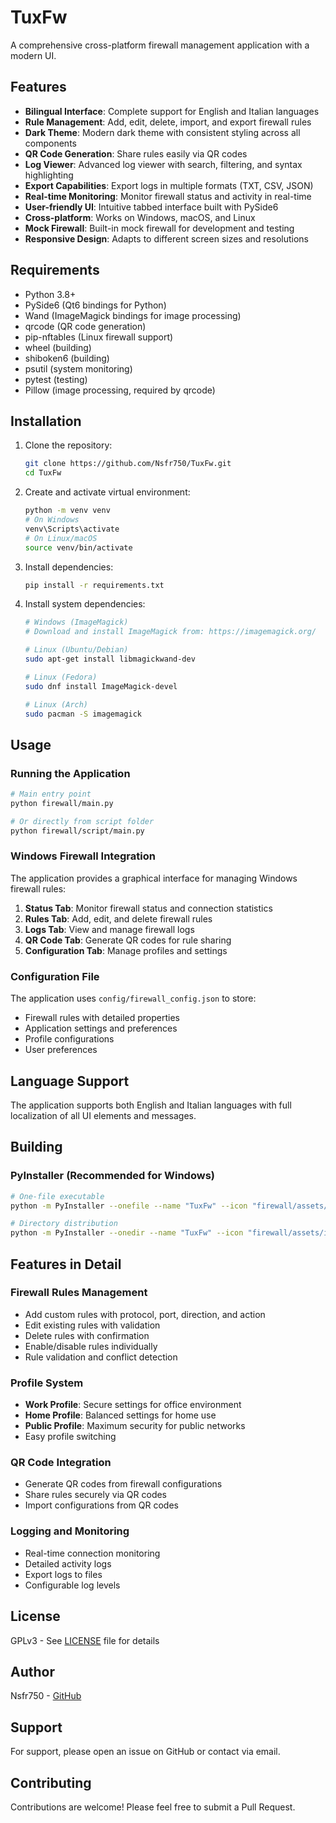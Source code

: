 # TuxFw

A comprehensive cross-platform firewall management application with a modern UI.

## Features

- **Bilingual Interface**: Complete support for English and Italian languages
- **Rule Management**: Add, edit, delete, import, and export firewall rules
- **Dark Theme**: Modern dark theme with consistent styling across all components
- **QR Code Generation**: Share rules easily via QR codes
- **Log Viewer**: Advanced log viewer with search, filtering, and syntax highlighting
- **Export Capabilities**: Export logs in multiple formats (TXT, CSV, JSON)
- **Real-time Monitoring**: Monitor firewall status and activity in real-time
- **User-friendly UI**: Intuitive tabbed interface built with PySide6
- **Cross-platform**: Works on Windows, macOS, and Linux
- **Mock Firewall**: Built-in mock firewall for development and testing
- **Responsive Design**: Adapts to different screen sizes and resolutions

## Requirements

- Python 3.8+
- PySide6 (Qt6 bindings for Python)
- Wand (ImageMagick bindings for image processing)
- qrcode (QR code generation)
- pip-nftables (Linux firewall support)
- wheel (building)
- shiboken6 (building)
- psutil (system monitoring)
- pytest (testing)
- Pillow (image processing, required by qrcode)

## Installation

1. Clone the repository:

   ```bash
   git clone https://github.com/Nsfr750/TuxFw.git
   cd TuxFw
   ```

2. Create and activate virtual environment:

   ```bash
   python -m venv venv
   # On Windows
   venv\Scripts\activate
   # On Linux/macOS
   source venv/bin/activate
   ```

3. Install dependencies:

   ```bash
   pip install -r requirements.txt
   ```

4. Install system dependencies:

   ```bash
   # Windows (ImageMagick)
   # Download and install ImageMagick from: https://imagemagick.org/

   # Linux (Ubuntu/Debian)
   sudo apt-get install libmagickwand-dev

   # Linux (Fedora)
   sudo dnf install ImageMagick-devel

   # Linux (Arch)
   sudo pacman -S imagemagick
   ```

## Usage

### Running the Application

```bash
# Main entry point
python firewall/main.py

# Or directly from script folder
python firewall/script/main.py
```

### Windows Firewall Integration

The application provides a graphical interface for managing Windows firewall rules:

1. **Status Tab**: Monitor firewall status and connection statistics
2. **Rules Tab**: Add, edit, and delete firewall rules
3. **Logs Tab**: View and manage firewall logs
4. **QR Code Tab**: Generate QR codes for rule sharing
5. **Configuration Tab**: Manage profiles and settings

### Configuration File

The application uses `config/firewall_config.json` to store:
- Firewall rules with detailed properties
- Application settings and preferences
- Profile configurations
- User preferences

## Language Support

The application supports both English and Italian languages with full localization of all UI elements and messages.

## Building

### PyInstaller (Recommended for Windows)

```bash
# One-file executable
python -m PyInstaller --onefile --name "TuxFw" --icon "firewall/assets/icon.ico" --version-file "firewall/assets/version_info.txt" firewall/main.py

# Directory distribution
python -m PyInstaller --onedir --name "TuxFw" --icon "firewall/assets/icon.ico" --version-file "firewall/assets/version_info.txt" firewall/main.py
```

## Features in Detail

### Firewall Rules Management
- Add custom rules with protocol, port, direction, and action
- Edit existing rules with validation
- Delete rules with confirmation
- Enable/disable rules individually
- Rule validation and conflict detection

### Profile System
- **Work Profile**: Secure settings for office environment
- **Home Profile**: Balanced settings for home use
- **Public Profile**: Maximum security for public networks
- Easy profile switching

### QR Code Integration
- Generate QR codes from firewall configurations
- Share rules securely via QR codes
- Import configurations from QR codes

### Logging and Monitoring
- Real-time connection monitoring
- Detailed activity logs
- Export logs to files
- Configurable log levels

## License

GPLv3 - See [LICENSE](LICENSE) file for details

## Author

Nsfr750 - [GitHub](https://github.com/Nsfr750)

## Support

For support, please open an issue on GitHub or contact via email.

## Contributing

Contributions are welcome! Please feel free to submit a Pull Request.
